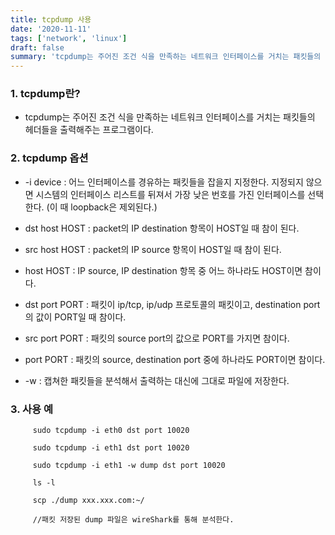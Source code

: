 ```yaml
---
title: tcpdump 사용
date: '2020-11-11'
tags: ['network', 'linux']
draft: false
summary: 'tcpdump는 주어진 조건 식을 만족하는 네트워크 인터페이스를 거치는 패킷들의 헤더들을 출력해주는 프로그램이다.'
---
```


### 1. tcpdump란?

- tcpdump는 주어진 조건 식을 만족하는 네트워크 인터페이스를 거치는 패킷들의 헤더들을 출력해주는 프로그램이다.

### 2. tcpdump 옵션

- -i device : 어느 인터페이스를 경유하는 패킷들을 잡을지 지정한다. 지정되지 않으면 시스템의 인터페이스 리스트를 뒤져서 가장 낮은 번호를 가진 인터페이스를 선택한다. (이 때 loopback은 제외된다.)

- dst host HOST : packet의 IP destination 항목이 HOST일 때 참이 된다.

- src host HOST : packet의 IP source 항목이 HOST일 때 참이 된다.

- host HOST : IP source, IP destination 항목 중 어느 하나라도 HOST이면 참이다.

- dst port PORT : 패킷이 ip/tcp, ip/udp 프로토콜의 패킷이고, destination port의 값이 PORT일 때 참이다.

- src port PORT : 패킷의 source port의 값으로 PORT를 가지면 참이다.

- port PORT : 패킷의 source, destination port 중에 하나라도 PORT이면 참이다.

- -w : 캡쳐한 패킷들을 분석해서 출력하는 대신에 그대로 파일에 저장한다.

### 3. 사용 예

```
     sudo tcpdump -i eth0 dst port 10020

     sudo tcpdump -i eth1 dst port 10020

     sudo tcpdump -i eth1 -w dump dst port 10020

     ls -l

     scp ./dump xxx.xxx.com:~/

     //패킷 저장된 dump 파일은 wireShark를 통해 분석한다.
```
